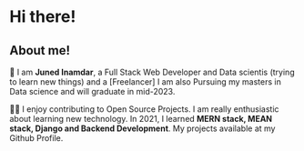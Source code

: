 # Hi there!

## About me!

👦 I am <b>Juned Inamdar</b>, a Full Stack Web Developer and Data scientis (trying to learn new things) and a [Freelancer] I am also Pursuing my masters in Data science and will graduate in mid-2023.

👨‍💻 I enjoy contributing to Open Source Projects. I am really enthusiastic about learning new technology. In 2021, I learned <b>MERN stack, MEAN stack, Django and Backend Development</b>. My projects available at my Github Profile.
